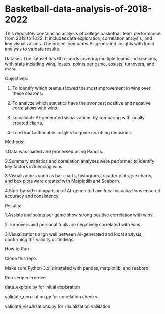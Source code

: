 # Basketball-data-analysis-of-2018-2022
This repository contains an analysis of college basketball team performance from 2018 to 2022. It includes data exploration, correlation analysis, and key visualizations. The project compares AI-generated insights with local analysis to validate results.

Dataset:
The dataset has 60 records covering multiple teams and seasons, with stats including wins, losses, points per game, assists, turnovers, and more.

Objectives:

1. To identify which teams showed the most improvement in wins over these seasons.

2. To analyze which statistics have the strongest positive and negative correlations with wins.

3. To validate AI-generated visualizations by comparing with locally created charts.

4. To extract actionable insights to guide coaching decisions.

Methods:

1.Data was loaded and processed using Pandas.

2.Summary statistics and correlation analyses were performed to identify key factors influencing wins.

3.Visualizations such as bar charts, histograms, scatter plots, pie charts, and box plots were created with Matplotlib and Seaborn.

4.Side-by-side comparison of AI-generated and local visualizations ensured accuracy and consistency.

Results:

1.Assists and points per game show strong positive correlation with wins.

2.Turnovers and personal fouls are negatively correlated with wins.

3.Visualizations align well between AI-generated and local analysis, confirming the validity of findings.

How to Run

Clone this repo.

Make sure Python 3.x is installed with pandas, matplotlib, and seaborn.

Run scripts in order:

data_explore.py for initial exploration

validate_correlation.py for correlation checks

validate_visualizations.py for visualization validation
